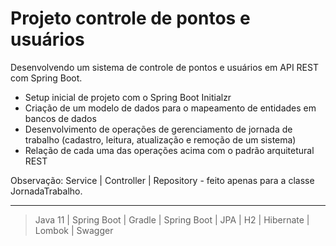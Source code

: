 # Projeto controle de pontos e usuários 

Desenvolvendo um sistema de controle de pontos e usuários em API REST com Spring Boot.

* Setup inicial de projeto com o Spring Boot Initialzr
* Criação de um modelo de dados para o mapeamento de entidades em bancos de dados 
* Desenvolvimento de operações de gerenciamento de jornada de trabalho (cadastro, leitura, atualização e remoção de um sistema)
* Relação de cada uma das operações acima com o padrão arquitetural REST



Observação:  Service | Controller | Repository - feito apenas para a classe JornadaTrabalho.

---
> Java 11 | Spring Boot | Gradle | Spring Boot | JPA | H2 | Hibernate | Lombok | Swagger


